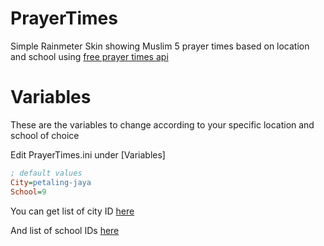 # PrayerTimes
Simple Rainmeter Skin showing Muslim 5 prayer times based on location and school using [free prayer times api](https://prayertimes.date/api)

# Variables
These are the variables to change according to your specific location and school of choice

Edit PrayerTimes.ini under [Variables]
```ini
; default values
City=petaling-jaya 
School=9
```

You can get list of city ID [here](https://prayertimes.date/api/docs/cities)

And list of school IDs [here](https://prayertimes.date/api/docs/school)
